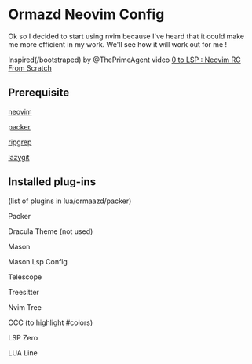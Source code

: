 # Ormazd Neovim Config

Ok so I decided to start using nvim because I've heard that it could make me more efficient in my work. We'll see how it will work out for me !

Inspired(/bootstraped) by @ThePrimeAgent video [0 to LSP : Neovim RC From Scratch](https://www.youtube.com/watch?v=w7i4amO\_zaE)

## Prerequisite

[neovim](https://github.com/neovim/neovim)

[packer](https://github.com/wbthomason/packer.nvim)

[ripgrep](https://github.com/BurntSushi/ripgrep)

[lazygit](https://github.com/jesseduffield/lazygit)

## Installed plug-ins

(list of plugins in lua/ormaazd/packer)

Packer

Dracula Theme (not used)

Mason

Mason Lsp Config

Telescope

Treesitter

Nvim Tree

CCC (to highlight #colors)

LSP Zero

LUA Line

